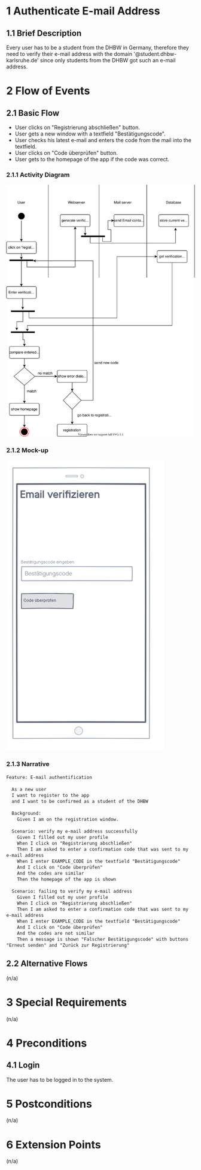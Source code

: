 # 1 Authenticate E-mail Address

## 1.1 Brief Description

Every user has to be a student from the DHBW in Germany, therefore they need to verify their e-mail address with the domain '@student.dhbw-karlsruhe.de' since only students from the DHBW got such an e-mail address.

# 2 Flow of Events

## 2.1 Basic Flow

- User clicks on "Registrierung abschließen" button.
- User gets a new window with a textfield "Bestätigungscode".
- User checks his latest e-mail and enters the code from the mail into the textfield.
- User clicks on "Code überprüfen" button.
- User gets to the homepage of the app if the code was correct.

### 2.1.1 Activity Diagram

![Organization Application Activity Diagram](verifyEmail.svg)

### 2.1.2 Mock-up

![Create Operation Form Wireframe](verifyEmail.png)

### 2.1.3 Narrative

```gherkin
Feature: E-mail authentification

  As a new user
  I want to register to the app
  and I want to be confirmed as a student of the DHBW

  Background:
    Given I am on the registration window.

  Scenario: verify my e-mail address successfully
    Given I filled out my user profile
    When I click on "Registrierung abschließen"
    Then I am asked to enter a confirmation code that was sent to my e-mail address
    When I enter EXAMPLE_CODE in the textfield "Bestätigungscode"
    And I click on "Code überprüfen"
    And the codes are similar
    Then the homepage of the app is shown

  Scenario: failing to verify my e-mail address
    Given I filled out my user profile
    When I click on "Registrierung abschließen"
    Then I am asked to enter a confirmation code that was sent to my e-mail address
    When I enter EXAMPLE_CODE in the textfield "Bestätigungscode"
    And I click on "Code überprüfen"
    And the codes are not similar
    Then a message is shown "Falscher Bestätigungscode" with buttons "Erneut senden" and "Zurück zur Registrierung"
```

## 2.2 Alternative Flows

(n/a)

# 3 Special Requirements

(n/a)

# 4 Preconditions

## 4.1 Login

The user has to be logged in to the system.

# 5 Postconditions

(n/a)

# 6 Extension Points

(n/a)
